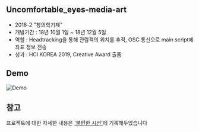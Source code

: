 ## Uncomfortable_eyes-media-art
- 2018-2 "창의학기제"
- 개발기간 : 18년 10월 1일 ~ 18년 12월 5일 
- 역할 : Headtracking을 통해 관람객의 위치를 추적, OSC 통신으로 main script에 좌표 정보 전송 
- 성과 : HCI KOREA 2019, Creative Award 출품 

## Demo

![Demo](./Demo.gif)

## 참고
프로젝트에 대한 자세한 내용은 ['불편한 시선'](https://github.com/Hongiee2/Uncomfortable_eyes-media-art/blob/master/HCI2019CreativeAward%20%EC%A7%80%EC%9B%90%EC%84%9C_%EC%84%B8%EC%A2%85%EB%8C%80%ED%95%99%EA%B5%90%20%EB%B6%88%ED%8E%B8%ED%95%9C%20%EC%8B%9C%EC%84%A0%ED%8C%80.doc)에 기록해두었습니다
